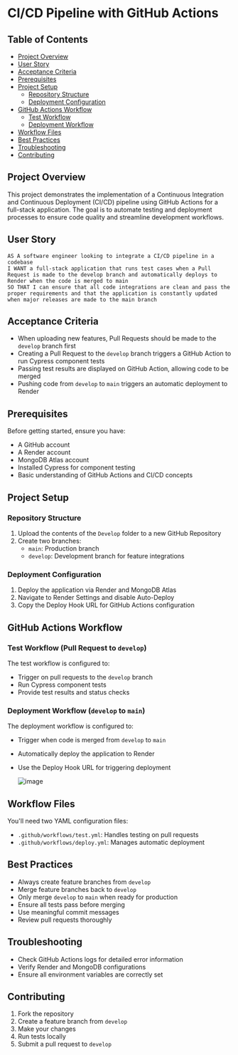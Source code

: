 # CI/CD Pipeline with GitHub Actions

## Table of Contents

- [Project Overview](#project-overview)
- [User Story](#user-story)
- [Acceptance Criteria](#acceptance-criteria)
- [Prerequisites](#prerequisites)
- [Project Setup](#project-setup)
  - [Repository Structure](#repository-structure)
  - [Deployment Configuration](#deployment-configuration)
- [GitHub Actions Workflow](#github-actions-workflow)
  - [Test Workflow](#test-workflow-pull-request-to-develop)
  - [Deployment Workflow](#deployment-workflow-develop-to-main)
- [Workflow Files](#workflow-files)
- [Best Practices](#best-practices)
- [Troubleshooting](#troubleshooting)
- [Contributing](#contributing)

## Project Overview

This project demonstrates the implementation of a Continuous Integration and Continuous Deployment (CI/CD) pipeline using GitHub Actions for a full-stack application. The goal is to automate testing and deployment processes to ensure code quality and streamline development workflows.

## User Story

```
AS A software engineer looking to integrate a CI/CD pipeline in a codebase
I WANT a full-stack application that runs test cases when a Pull Request is made to the develop branch and automatically deploys to Render when the code is merged to main
SO THAT I can ensure that all code integrations are clean and pass the proper requirements and that the application is constantly updated when major releases are made to the main branch
```

## Acceptance Criteria

- When uploading new features, Pull Requests should be made to the `develop` branch first
- Creating a Pull Request to the `develop` branch triggers a GitHub Action to run Cypress component tests
- Passing test results are displayed on GitHub Action, allowing code to be merged
- Pushing code from `develop` to `main` triggers an automatic deployment to Render

## Prerequisites

Before getting started, ensure you have:

- A GitHub account
- A Render account
- MongoDB Atlas account
- Installed Cypress for component testing
- Basic understanding of GitHub Actions and CI/CD concepts

## Project Setup

### Repository Structure

1. Upload the contents of the `Develop` folder to a new GitHub Repository
2. Create two branches:
   - `main`: Production branch
   - `develop`: Development branch for feature integrations

### Deployment Configuration

1. Deploy the application via Render and MongoDB Atlas
2. Navigate to Render Settings and disable Auto-Deploy
3. Copy the Deploy Hook URL for GitHub Actions configuration

## GitHub Actions Workflow

### Test Workflow (Pull Request to `develop`)

The test workflow is configured to:
- Trigger on pull requests to the `develop` branch
- Run Cypress component tests
- Provide test results and status checks


### Deployment Workflow (`develop` to `main`)

The deployment workflow is configured to:
- Trigger when code is merged from `develop` to `main`
- Automatically deploy the application to Render
- Use the Deploy Hook URL for triggering deployment

  ![image](https://github.com/user-attachments/assets/92208ff8-67bc-499c-8ead-9d70b06f42a9)


## Workflow Files

You'll need two YAML configuration files:
- `.github/workflows/test.yml`: Handles testing on pull requests
- `.github/workflows/deploy.yml`: Manages automatic deployment

## Best Practices

- Always create feature branches from `develop`
- Merge feature branches back to `develop`
- Only merge `develop` to `main` when ready for production
- Ensure all tests pass before merging
- Use meaningful commit messages
- Review pull requests thoroughly

## Troubleshooting

- Check GitHub Actions logs for detailed error information
- Verify Render and MongoDB configurations
- Ensure all environment variables are correctly set

## Contributing

1. Fork the repository
2. Create a feature branch from `develop`
3. Make your changes
4. Run tests locally
5. Submit a pull request to `develop`


